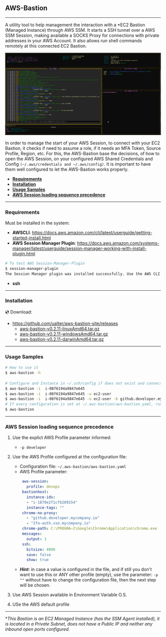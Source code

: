 ## **AWS-Bastion**
---
A utility tool to help management the interaction with a *EC2 Bastion (Managed Instance) through AWS SSM. It starts a SSH tunnel over a AWS SSM Session, making available a SOCKS Proxy for connections with private addresses in your AWS Account. It also allows run shell commands remotely at this connected EC2 Bastion.

![AWS Bastion](./docs/screenshot_1.png)

In order to manage the start of your AWS Session, to connect with your EC2 Bastion, it checks if need to assume a role, if it needs an MFA Token, Source Profile, Region, etc. For this, the AWS-Bastion base the decisions, of how to open the AWS Session, on your configured AWS Shared Credentials and Config ```(~/.aws/credentials and ~/.aws/config)```. It is important to have them well configured to let the AWS-Bastion works properly. 


  - [**Requirements**](#requirements)
  - [**Installation**](#installation)
  - [**Usage Samples**](#usage-samples)
  - [**AWS Session loading sequence precedence**](#aws-session-loading-sequence-precedence)

--- 

### **Requirements**
Must be installed in the system:
- **AWSCLI**: https://docs.aws.amazon.com/cli/latest/userguide/getting-started-install.html
- **AWS Session Manager Plugin**: https://docs.aws.amazon.com/systems-manager/latest/userguide/session-manager-working-with-install-plugin.html
```bash
# To test AWS Session-Manager-Plugin
$ session-manager-plugin
The Session Manager plugin was installed successfully. Use the AWS CLI to start a session.
```
- **ssh** 

---

### **Installation**

:cd: Download:
- https://github.com/ualter/aws-bastion-site/releases
  - [aws-bastion-v0.2.11-linuxAmd64.tar.gz](https://github.com/ualter/aws-bastion-site/releases/download/v0.2.11/aws-bastion-v0.2.11-linuxAmd64.tar.gz)
  - [aws-bastion-v0.2.11-windowsAmd64.tar.gz](https://github.com/ualter/aws-bastion-site/releases/download/v0.2.11/aws-bastion-v0.2.11-windowsAmd64.tar.gz)
  - [aws-bastion-v0.2.11-darwinAmd64.tar.gz](https://github.com/ualter/aws-bastion-site/releases/download/v0.2.11/aws-bastion-v0.2.11-darwinAmd64.tar.gz)

---

### **Usage Samples**

```bash
# How to use it
$ aws-bastion -h

# Configure and Instance in ~/.ssh/config if does not exist and connect to it
$ aws-bastion -i  i-08f6194a9847e645
$ aws-bastion -i  i-08f6194a9847e645 -u ec2-user
$ aws-bastion -i  i-08f6194a9847e645 -u ec2-user -b github.developer.mycompany.io
# If every configuration is set at ~/.aws-bastion/aws-bastion.yaml, runs only:
$ aws-bastion
```

---

### **AWS Session loading sequence precedence**
1. Use the explict AWS Profile parameter informed: 
   - `-p developer`
2. Use the AWS Profile configured at the configuration file:
   - Configuration file: `~/.aws-bastion/aws-bastion.yaml`
   - AWS Profile parameter:
     ```yaml
      aws-session:
        profile: devops
      bastionhost:
        instance-ids:
        - "i-1879e2f1cf6209154"
        instance-tags: ""
      chrome-no-proxy:
        - "github.developer.mycompany.io"
        - "2fa-auth.sso.mycompany.io"  
      chrome-path: C:\PROGRA~2\Google\Chrome\Application\chrome.exe
      messages:
        output: 1
      ssh:
        bitsize: 4096
        save: false
        show: true
     ```
    - ***Hint***: in case a value is configured in the file, and if still you don't want to use this or ANY other profile (empty), use the parameter: `-p ""` without have to change the configuration file, then the next step will be chosen.
  
3. Use AWS Session available in Environment Variable O.S.
   
4. USe the AWS default profile

---

**This Bastion is an EC2 Managed Instance (has the SSM Agent installed), it is located in a Private Subnet, does not have a Public IP and neither any inbound open ports configured.*